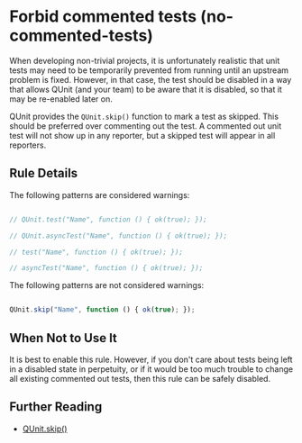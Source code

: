# Forbid commented tests (no-commented-tests)

When developing non-trivial projects, it is unfortunately realistic that unit
tests may need to be temporarily prevented from running until an upstream
problem is fixed. However, in that case, the test should be disabled in a way
that allows QUnit (and your team) to be aware that it is disabled, so that it
may be re-enabled later on.

QUnit provides the `QUnit.skip()` function to mark a test as skipped. This
should be preferred over commenting out the test. A commented out unit test
will not show up in any reporter, but a skipped test will appear in all
reporters.

## Rule Details

The following patterns are considered warnings:

```js

// QUnit.test("Name", function () { ok(true); });

// QUnit.asyncTest("Name", function () { ok(true); });

// test("Name", function () { ok(true); });

// asyncTest("Name", function () { ok(true); });

```

The following patterns are not considered warnings:

```js

QUnit.skip("Name", function () { ok(true); });

```

## When Not to Use It

It is best to enable this rule. However, if you don't care about tests being
left in a disabled state in perpetuity, or if it would be too much trouble to
change all existing commented out tests, then this rule can be safely disabled.

## Further Reading

* [QUnit.skip()](https://api.qunitjs.com/QUnit.skip/)
